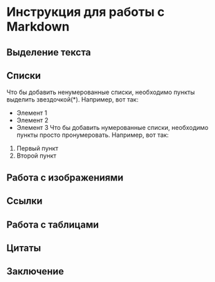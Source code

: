# Инструкция для работы с Markdown

## Выделение текста

## Списки

Что бы добавить ненумерованные списки, необходимо пункты выделить звездочкой(*).
Например, вот так:
* Элемент 1
* Элемент 2
* Элемент 3
Что бы добавить нумерованные списки, необходимо пункты просто пронумеровать.
Например, вот так:
1. Первый пункт
2. Второй пункт

## Работа с изображениями

## Ссылки

## Работа с таблицами

## Цитаты

## Заключение

